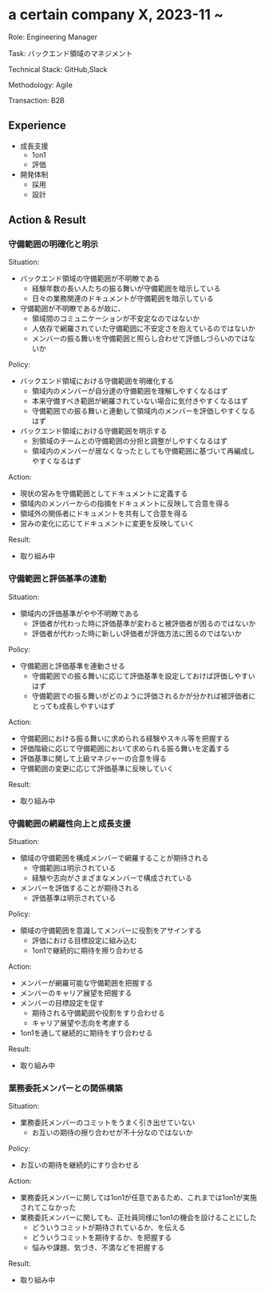 # a certain company X, 2023-11 ~

Role: Engineering Manager

Task: バックエンド領域のマネジメント

Technical Stack: GitHub,Slack

Methodology: Agile

Transaction: B2B

## Experience

- 成長支援
  - 1on1
  - 評価
- 開発体制
  - 採用
  - 設計

## Action & Result

### 守備範囲の明確化と明示

Situation:
- バックエンド領域の守備範囲が不明瞭である
  - 経験年数の長い人たちの振る舞いが守備範囲を暗示している
  - 日々の業務関連のドキュメントが守備範囲を暗示している
- 守備範囲が不明瞭であるが故に、
  - 領域間のコミュニケーションが不安定なのではないか
  - 人依存で網羅されていた守備範囲に不安定さを抱えているのではないか
  - メンバーの振る舞いを守備範囲と照らし合わせて評価しづらいのではないか

Policy:
- バックエンド領域における守備範囲を明確化する
  - 領域内のメンバーが自分達の守備範囲を理解しやすくなるはず
  - 本来守備すべき範囲が網羅されていない場合に気付きやすくなるはず
  - 守備範囲での振る舞いと連動して領域内のメンバーを評価しやすくなるはず
- バックエンド領域における守備範囲を明示する
  - 別領域のチームとの守備範囲の分担と調整がしやすくなるはず
  - 領域内のメンバーが居なくなったとしても守備範囲に基づいて再編成しやすくなるはず

Action:
- 現状の営みを守備範囲としてドキュメントに定義する
- 領域内のメンバーからの指摘をドキュメントに反映して合意を得る
- 領域外の関係者にドキュメントを共有して合意を得る
- 営みの変化に応じてドキュメントに変更を反映していく

Result:
- 取り組み中

### 守備範囲と評価基準の連動

Situation:
- 領域内の評価基準がやや不明瞭である
  - 評価者が代わった時に評価基準が変わると被評価者が困るのではないか
  - 評価者が代わった時に新しい評価者が評価方法に困るのではないか

Policy:
- 守備範囲と評価基準を連動させる
  - 守備範囲での振る舞いに応じて評価基準を設定しておけば評価しやすいはず
  - 守備範囲での振る舞いがどのように評価されるかが分かれば被評価者にとっても成長しやすいはず

Action:
- 守備範囲における振る舞いに求められる経験やスキル等を把握する
- 評価階級に応じて守備範囲において求められる振る舞いを定義する
- 評価基準に関して上級マネジャーの合意を得る
- 守備範囲の変更に応じて評価基準に反映していく

Result:
- 取り組み中

### 守備範囲の網羅性向上と成長支援

Situation:
- 領域の守備範囲を構成メンバーで網羅することが期待される
  - 守備範囲は明示されている
  - 経験や志向がさまざまなメンバーで構成されている
- メンバーを評価することが期待される
  - 評価基準は明示されている

Policy:
- 領域の守備範囲を意識してメンバーに役割をアサインする
  - 評価における目標設定に組み込む
  - 1on1で継続的に期待を擦り合わせる

Action:
- メンバーが網羅可能な守備範囲を把握する
- メンバーのキャリア展望を把握する
- メンバーの目標設定を促す
  - 期待される守備範囲や役割をすり合わせる
  - キャリア展望や志向を考慮する
- 1on1を通して継続的に期待をすり合わせる

Result:
- 取り組み中

### 業務委託メンバーとの関係構築

Situation:
- 業務委託メンバーのコミットをうまく引き出せていない
  - お互いの期待の擦り合わせが不十分なのではないか

Policy:
- お互いの期待を継続的にすり合わせる

Action:
- 業務委託メンバーに関しては1on1が任意であるため、これまでは1on1が実施されてこなかった
- 業務委託メンバーに関しても、正社員同様に1on1の機会を設けることにした
  - どういうコミットが期待されているか、を伝える
  - どういうコミットを期待するか、を把握する
  - 悩みや課題、気づき、不満などを把握する

Result:
- 取り組み中
